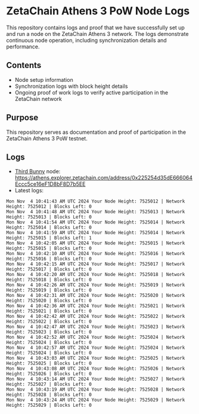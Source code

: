 # ZetaChain Athens 3 PoW Node Logs
This repository contains logs and proof that we have successfully set up and run a node on the ZetaChain Athens 3 network. The logs demonstrate continuous node operation, including synchronization details and performance.

## Contents
- Node setup information
- Synchronization logs with block height details
- Ongoing proof of work logs to verify active participation in the ZetaChain network

## Purpose
This repository serves as documentation and proof of participation in the ZetaChain Athens 3 PoW testnet.

## Logs

- [Third Bunny](https://thirdbunny.xyz/) node: https://athens.explorer.zetachain.com/address/0x225254d35dE666064Eccc5ce16eF1D8bF8D7b5EE
- Latest logs:
```
Mon Nov  4 10:41:43 AM UTC 2024 Your Node Height: 7525012 | Network Height: 7525012 | Blocks Left: 0
Mon Nov  4 10:41:48 AM UTC 2024 Your Node Height: 7525013 | Network Height: 7525013 | Blocks Left: 0
Mon Nov  4 10:41:54 AM UTC 2024 Your Node Height: 7525014 | Network Height: 7525014 | Blocks Left: 0
Mon Nov  4 10:41:59 AM UTC 2024 Your Node Height: 7525014 | Network Height: 7525015 | Blocks Left: 1
Mon Nov  4 10:42:05 AM UTC 2024 Your Node Height: 7525015 | Network Height: 7525015 | Blocks Left: 0
Mon Nov  4 10:42:10 AM UTC 2024 Your Node Height: 7525016 | Network Height: 7525016 | Blocks Left: 0
Mon Nov  4 10:42:15 AM UTC 2024 Your Node Height: 7525017 | Network Height: 7525017 | Blocks Left: 0
Mon Nov  4 10:42:20 AM UTC 2024 Your Node Height: 7525018 | Network Height: 7525018 | Blocks Left: 0
Mon Nov  4 10:42:26 AM UTC 2024 Your Node Height: 7525019 | Network Height: 7525019 | Blocks Left: 0
Mon Nov  4 10:42:31 AM UTC 2024 Your Node Height: 7525020 | Network Height: 7525020 | Blocks Left: 0
Mon Nov  4 10:42:36 AM UTC 2024 Your Node Height: 7525021 | Network Height: 7525021 | Blocks Left: 0
Mon Nov  4 10:42:42 AM UTC 2024 Your Node Height: 7525022 | Network Height: 7525022 | Blocks Left: 0
Mon Nov  4 10:42:47 AM UTC 2024 Your Node Height: 7525023 | Network Height: 7525023 | Blocks Left: 0
Mon Nov  4 10:42:52 AM UTC 2024 Your Node Height: 7525024 | Network Height: 7525024 | Blocks Left: 0
Mon Nov  4 10:42:57 AM UTC 2024 Your Node Height: 7525024 | Network Height: 7525024 | Blocks Left: 0
Mon Nov  4 10:43:03 AM UTC 2024 Your Node Height: 7525025 | Network Height: 7525025 | Blocks Left: 0
Mon Nov  4 10:43:08 AM UTC 2024 Your Node Height: 7525026 | Network Height: 7525026 | Blocks Left: 0
Mon Nov  4 10:43:14 AM UTC 2024 Your Node Height: 7525027 | Network Height: 7525027 | Blocks Left: 0
Mon Nov  4 10:43:19 AM UTC 2024 Your Node Height: 7525028 | Network Height: 7525028 | Blocks Left: 0
Mon Nov  4 10:43:24 AM UTC 2024 Your Node Height: 7525029 | Network Height: 7525029 | Blocks Left: 0
```

